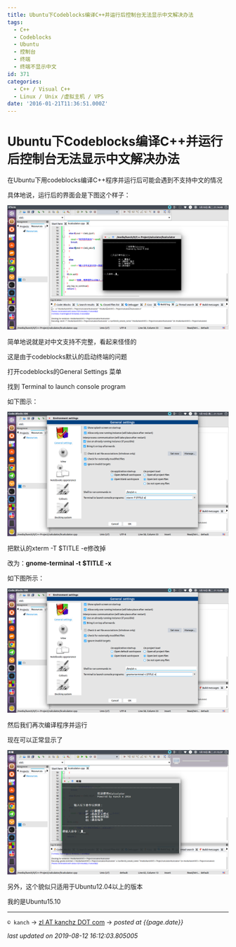 ```yaml
---
title: Ubuntu下Codeblocks编译C++并运行后控制台无法显示中文解决办法
tags:
  - C++
  - Codeblocks
  - Ubuntu
  - 控制台
  - 终端
  - 终端不显示中文
id: 371
categories:
  - C++ / Visual C++
  - Linux / Unix /虚拟主机 / VPS
date: '2016-01-21T11:36:51.000Z'
---
```


# Ubuntu下Codeblocks编译C++并运行后控制台无法显示中文解决办法

在Ubuntu下用codeblocks编译C++程序并运行后可能会遇到不支持中文的情况

具体地说，运行后的界面会是下图这个样子：

![CB\_TERMINAL\_PROBLEM \(4\)](https://raw.githubusercontent.com/ankanch/blog/master/images/wp-content/uploads/2016/01/CB_TERMINAL_PROBLEM-4.png)

简单地说就是对中文支持不完整，看起来怪怪的

这是由于codeblocks默认的启动终端的问题

打开codeblocks的General Settings 菜单

找到 Terminal to launch console program

如下图示：

![CB\_TERMINAL\_PROBLEM \(3\)](https://raw.githubusercontent.com/ankanch/blog/master/images/wp-content/uploads/2016/01/CB_TERMINAL_PROBLEM-3.png)

把默认的xterm -T $TITLE -e修改掉

改为：**gnome-terminal -t** **$TITLE -x**

如下图所示：

[![CB\_TERMINAL\_PROBLEM \(1\)](https://raw.githubusercontent.com/ankanch/blog/master/images/wp-content/uploads/2016/01/CB_TERMINAL_PROBLEM-1.png)](https://raw.githubusercontent.com/ankanch/blog/master/images/wp-content/uploads/2016/01/CB_TERMINAL_PROBLEM-1.png)

然后我们再次编译程序并运行

现在可以正常显示了

[![CB\_TERMINAL\_PROBLEM \(2\)](https://raw.githubusercontent.com/ankanch/blog/master/images/wp-content/uploads/2016/01/CB_TERMINAL_PROBLEM-2.png)](https://raw.githubusercontent.com/ankanch/blog/master/images/wp-content/uploads/2016/01/CB_TERMINAL_PROBLEM-2.png)

另外，这个貌似只适用于Ubuntu12.04以上的版本

我的是Ubuntu15.10

[ ](https://raw.githubusercontent.com/ankanch/blog/master/images/wp-content/uploads/2016/01/CB_TERMINAL_PROBLEM-3.png)





---
`© kanch` → [zl AT kanchz DOT com](kanchisme@gmail.com) → _posted at {{page.date}}_

_last updated on 2019-08-12 16:12:03.805005_